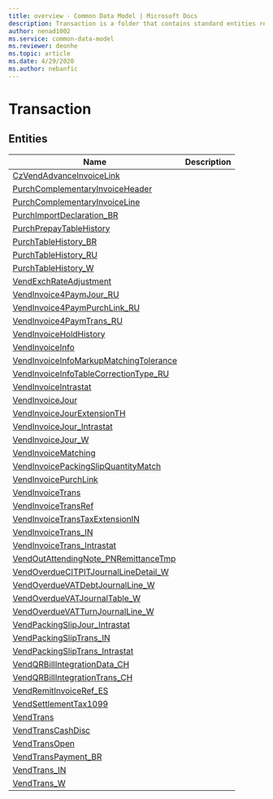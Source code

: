 ```yaml
---
title: overview - Common Data Model | Microsoft Docs
description: Transaction is a folder that contains standard entities related to the Common Data Model.
author: nenad1002
ms.service: common-data-model
ms.reviewer: deonhe
ms.topic: article
ms.date: 4/29/2020
ms.author: nebanfic
---
```


# Transaction


## Entities

|Name|Description|
|---|---|
|[CzVendAdvanceInvoiceLink](CzVendAdvanceInvoiceLink.md)||
|[PurchComplementaryInvoiceHeader](PurchComplementaryInvoiceHeader.md)||
|[PurchComplementaryInvoiceLine](PurchComplementaryInvoiceLine.md)||
|[PurchImportDeclaration_BR](PurchImportDeclaration_BR.md)||
|[PurchPrepayTableHistory](PurchPrepayTableHistory.md)||
|[PurchTableHistory_BR](PurchTableHistory_BR.md)||
|[PurchTableHistory_RU](PurchTableHistory_RU.md)||
|[PurchTableHistory_W](PurchTableHistory_W.md)||
|[VendExchRateAdjustment](VendExchRateAdjustment.md)||
|[VendInvoice4PaymJour_RU](VendInvoice4PaymJour_RU.md)||
|[VendInvoice4PaymPurchLink_RU](VendInvoice4PaymPurchLink_RU.md)||
|[VendInvoice4PaymTrans_RU](VendInvoice4PaymTrans_RU.md)||
|[VendInvoiceHoldHistory](VendInvoiceHoldHistory.md)||
|[VendInvoiceInfo](VendInvoiceInfo.md)||
|[VendInvoiceInfoMarkupMatchingTolerance](VendInvoiceInfoMarkupMatchingTolerance.md)||
|[VendInvoiceInfoTableCorrectionType_RU](VendInvoiceInfoTableCorrectionType_RU.md)||
|[VendInvoiceIntrastat](VendInvoiceIntrastat.md)||
|[VendInvoiceJour](VendInvoiceJour.md)||
|[VendInvoiceJourExtensionTH](VendInvoiceJourExtensionTH.md)||
|[VendInvoiceJour_Intrastat](VendInvoiceJour_Intrastat.md)||
|[VendInvoiceJour_W](VendInvoiceJour_W.md)||
|[VendInvoiceMatching](VendInvoiceMatching.md)||
|[VendInvoicePackingSlipQuantityMatch](VendInvoicePackingSlipQuantityMatch.md)||
|[VendInvoicePurchLink](VendInvoicePurchLink.md)||
|[VendInvoiceTrans](VendInvoiceTrans.md)||
|[VendInvoiceTransRef](VendInvoiceTransRef.md)||
|[VendInvoiceTransTaxExtensionIN](VendInvoiceTransTaxExtensionIN.md)||
|[VendInvoiceTrans_IN](VendInvoiceTrans_IN.md)||
|[VendInvoiceTrans_Intrastat](VendInvoiceTrans_Intrastat.md)||
|[VendOutAttendingNote_PNRemittanceTmp](VendOutAttendingNote_PNRemittanceTmp.md)||
|[VendOverdueCITPITJournalLineDetail_W](VendOverdueCITPITJournalLineDetail_W.md)||
|[VendOverdueVATDebtJournalLine_W](VendOverdueVATDebtJournalLine_W.md)||
|[VendOverdueVATJournalTable_W](VendOverdueVATJournalTable_W.md)||
|[VendOverdueVATTurnJournalLine_W](VendOverdueVATTurnJournalLine_W.md)||
|[VendPackingSlipJour_Intrastat](VendPackingSlipJour_Intrastat.md)||
|[VendPackingSlipTrans_IN](VendPackingSlipTrans_IN.md)||
|[VendPackingSlipTrans_Intrastat](VendPackingSlipTrans_Intrastat.md)||
|[VendQRBillIntegrationData_CH](VendQRBillIntegrationData_CH.md)||
|[VendQRBillIntegrationTrans_CH](VendQRBillIntegrationTrans_CH.md)||
|[VendRemitInvoiceRef_ES](VendRemitInvoiceRef_ES.md)||
|[VendSettlementTax1099](VendSettlementTax1099.md)||
|[VendTrans](VendTrans.md)||
|[VendTransCashDisc](VendTransCashDisc.md)||
|[VendTransOpen](VendTransOpen.md)||
|[VendTransPayment_BR](VendTransPayment_BR.md)||
|[VendTrans_IN](VendTrans_IN.md)||
|[VendTrans_W](VendTrans_W.md)||
